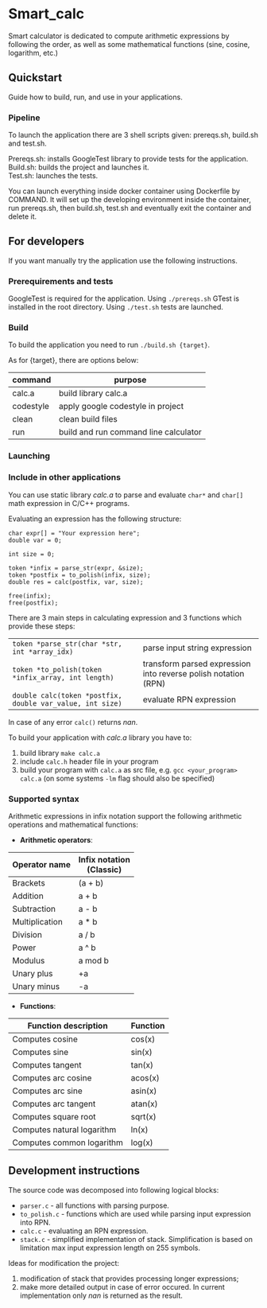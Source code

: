 # Smart_calc

Smart calculator is dedicated to compute arithmetic expressions by following the order, as well as some mathematical functions (sine, cosine, logarithm, etc.)

## Quickstart

Guide how to build, run, and use in your applications.

### Pipeline

To launch the application there are 3 shell scripts given: prereqs.sh, build.sh and test.sh.

Prereqs.sh:     installs GoogleTest library to provide tests for the application. \
Build.sh:       builds the project and launches it. \
Test.sh:        launches the tests.

You can launch everything inside docker container using Dockerfile by COMMAND.
It will set up the developing environment inside the container, run prereqs.sh, then build.sh, test.sh and eventually exit the container and delete it.

## For developers

If you want manually try the application use the following instructions.

### Prerequirements and tests

GoogleTest is required for the application. Using `./prereqs.sh` GTest is installed in the root directory.
Using `./test.sh` tests are launched.

### Build

To build the application you need to run `./build.sh {target}`.

As for {target}, there are options below:


| command   | purpose                               |
| ----------- | --------------------------------------- |
| calc.a    | build library calc.a                  |
| codestyle | apply google codestyle in project     |
| clean     | clean build files                     |
| run       | build and run command line calculator |

### Launching 

### Include in other applications

You can use static library _calc.a_ to parse and evaluate `char*` and `char[]` math expression in C/C++ programs.

Evaluating an expression has the following structure:

```
char expr[] = "Your expression here";
double var = 0;

int size = 0;

token *infix = parse_str(expr, &size);
token *postfix = to_polish(infix, size);
double res = calc(postfix, var, size);

free(infix);
free(postfix);
```

There are 3 main steps in calculating expression and 3 functions which provide these steps:


|                                                           |                                                                |
| ----------------------------------------------------------- | ---------------------------------------------------------------- |
| `token *parse_str(char *str, int *array_idx)`             | parse input string expression                                  |
| `token *to_polish(token *infix_array, int length)`        | transform parsed expression into reverse polish notation (RPN) |
| `double calc(token *postfix, double var_value, int size)` | evaluate RPN expression                                        |

In case of any error `calc()` returns _nan_.

To build your application with _calc.a_ library you have to:

1. build library `make calc.a`
2. include `calc.h` header file in your program
3. build your program with `calc.a` as src file, e.g. `gcc <your_program> calc.a`
   (on some systems `-lm` flag should also be specified)

### Supported syntax

Arithmetic expressions in infix notation support the following arithmetic operations and mathematical functions:

- **Arithmetic operators**:


| Operator name  | Infix notation<br /> (Classic) |
| ---------------- | -------------------------------- |
| Brackets       | (a + b)                        |
| Addition       | a + b                          |
| Subtraction    | a - b                          |
| Multiplication | a * b                          |
| Division       | a / b                          |
| Power          | a ^ b                          |
| Modulus        | a mod b                        |
| Unary plus     | +a                             |
| Unary minus    | -a                             |

- **Functions**:


| Function description       | Function |
| ---------------------------- | ---------- |
| Computes cosine            | cos(x)   |
| Computes sine              | sin(x)   |
| Computes tangent           | tan(x)   |
| Computes arc cosine        | acos(x)  |
| Computes arc sine          | asin(x)  |
| Computes arc tangent       | atan(x)  |
| Computes square root       | sqrt(x)  |
| Computes natural logarithm | ln(x)    |
| Computes common logarithm  | log(x)   |

## Development instructions

The source code was decomposed into following logical blocks:

- `parser.c` - all functions with parsing purpose.
- `to_polish.c` - functions which are used while parsing input expression into RPN.
- `calc.c` - evaluating an RPN expression.
- `stack.c` - simplified implementation of stack. Simplification is based on limitation max input expression length on 255 symbols.

Ideas for modification the project:

1. modification of stack that provides processing longer expressions;
2. make more detailed output in case of error occured. In current implementation only _nan_ is returned as the result.
